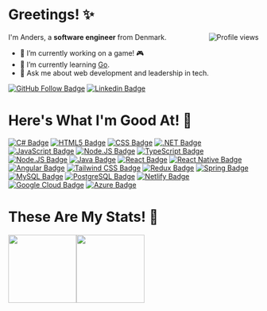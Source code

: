 # Greetings! ✨
<img src="https://gpvc.arturio.dev/anthy16" alt="Profile views" align='right'/> <a href="https://github.com/yashitanamdeo/anthy16/"></a>
I'm Anders, a **software engineer** from Denmark.

- 🔭 I’m currently working on a game! :video_game:
- 🌱 I’m currently learning [Go](https://go.dev/).
- 💬 Ask me about web development and leadership in tech.

[![GitHub Follow Badge](https://img.shields.io/github/followers/anthy16.svg?style=social&label=Follow&maxAge=2592000)]()
[![Linkedin Badge](https://img.shields.io/badge/-LinkedIn-blue?style=flat&logo=Linkedin&logoColor=white&link=https://www.linkedin.com/in/anders-kirsby-thygesen/)](https://www.linkedin.com/in/anders-kirsby-thygesen/)

# Here's What I'm Good At! :mechanical_arm:

[![C# Badge](https://img.shields.io/badge/C%23-239120?style=for-the-badge&logo=c-sharp&logoColor=white)]()
[![HTML5 Badge](https://img.shields.io/badge/HTML5-E34F26?style=for-the-badge&logo=html5&logoColor=white)]()
[![CSS Badge](https://img.shields.io/badge/CSS-239120?&style=for-the-badge&logo=css3&logoColor=white)]()
[![.NET Badge](https://img.shields.io/badge/.NET-5C2D91?style=for-the-badge&logo=.net&logoColor=white)]()
[![JavaScript Badge](https://img.shields.io/badge/JavaScript-F7DF1E?style=for-the-badge&logo=javascript&logoColor=black)]()
[![Node.JS Badge](https://img.shields.io/badge/Node.js-43853D?style=for-the-badge&logo=node.js&logoColor=white)]()
[![TypeScript Badge](https://img.shields.io/badge/TypeScript-007ACC?style=for-the-badge&logo=typescript&logoColor=white)]()
[![Node.JS Badge](https://img.shields.io/badge/Node.js-43853D?style=for-the-badge&logo=node.js&logoColor=white)]()
[![Java Badge](https://img.shields.io/badge/Java-ED8B00?style=for-the-badge&logo=java&logoColor=white)]()
[![React Badge](https://img.shields.io/badge/React-20232A?style=for-the-badge&logo=react&logoColor=61DAFB)]()
[![React Native Badge](	https://img.shields.io/badge/React_Native-20232A?style=for-the-badge&logo=react&logoColor=61DAFB)]()
[![Angular Badge](https://img.shields.io/badge/Angular-DD0031?style=for-the-badge&logo=angular&logoColor=white)]()
[![Tailwind CSS Badge](https://img.shields.io/badge/Tailwind_CSS-38B2AC?style=for-the-badge&logo=tailwind-css&logoColor=white)]()
[![Redux Badge](https://img.shields.io/badge/Redux-593D88?style=for-the-badge&logo=redux&logoColor=white)]()
[![Spring Badge](https://img.shields.io/badge/Spring-6DB33F?style=for-the-badge&logo=spring&logoColor=white)]()
[![MySQL Badge](https://img.shields.io/badge/MySQL-00000F?style=for-the-badge&logo=mysql&logoColor=white)]()
[![PostgreSQL Badge](https://img.shields.io/badge/PostgreSQL-316192?style=for-the-badge&logo=postgresql&logoColor=white)]()
[![Netlify Badge](https://img.shields.io/badge/Netlify-00C7B7?style=for-the-badge&logo=netlify&logoColor=white)]()
[![Google Cloud Badge](https://img.shields.io/badge/Google_Cloud-4285F4?style=for-the-badge&logo=google-cloud&logoColor=white)]()
[![Azure Badge](https://img.shields.io/badge/Microsoft_Azure-0089D6?style=for-the-badge&logo=microsoft-azure&logoColor=white)]()

# These Are My Stats! :1234:	
<a href="#"><img height="137px" src="https://github-readme-stats.vercel.app/api?username=anthy16&hide_title=true&hide_border=true&show_icons=true&include_all_commits=true&count_private=true&line_height=21&text_color=000&icon_color=000&bg_color=0,ea6161,ffc64d,fffc4d,52fa5a&theme=graywhite" /><!-- wi*quL3fcV --><img height="137px" src="https://github-readme-stats.vercel.app/api/top-langs/?username=anthy16&hide=html&hide_title=true&hide_border=true&layout=compact&langs_count=7&exclude_repo=comp426,Redventures-Movie-Quotes&text_color=000&icon_color=fff&bg_color=0,52fa5a,4dfcff,c64dff&theme=graywhite" /></a>
